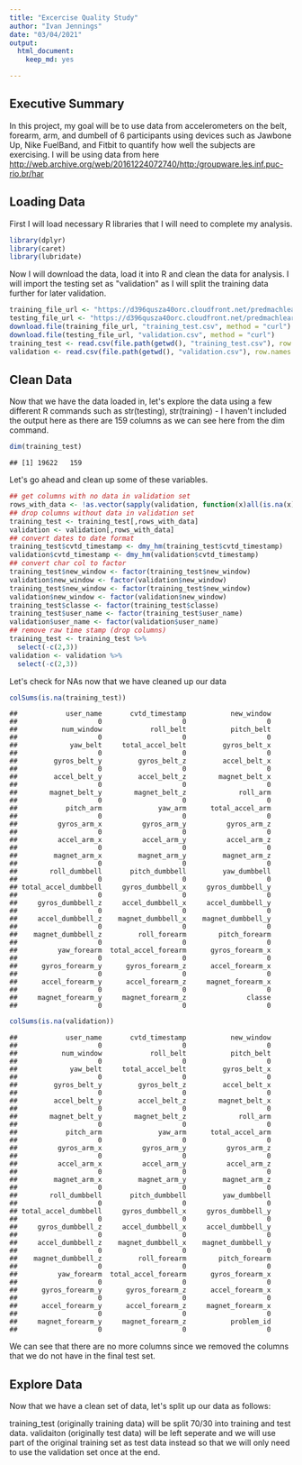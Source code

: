 ```yaml
---
title: "Excercise Quality Study"
author: "Ivan Jennings"
date: "03/04/2021"
output:
  html_document:
    keep_md: yes

---
```




## Executive Summary

In this project, my goal will be to use data from accelerometers on the belt, forearm, arm, and dumbell of 6 participants using devices such as Jawbone Up, Nike FuelBand, and Fitbit to quantify how well the subjects are exercising. I will be using data from here http://web.archive.org/web/20161224072740/http:/groupware.les.inf.puc-rio.br/har

## Loading Data

First I will load necessary R libraries that I will need to complete my analysis.


```r
library(dplyr)
library(caret)
library(lubridate)
```

Now I will download the data, load it into R and clean the data for analysis. I will import the testing set as "validation" as I will split the training data further for later validation.


```r
training_file_url <- "https://d396qusza40orc.cloudfront.net/predmachlearn/pml-training.csv"
testing_file_url <- "https://d396qusza40orc.cloudfront.net/predmachlearn/pml-testing.csv"
download.file(training_file_url, "training_test.csv", method = "curl")
download.file(testing_file_url, "validation.csv", method = "curl")
training_test <- read.csv(file.path(getwd(), "training_test.csv"), row.names = 1, stringsAsFactors = FALSE)
validation <- read.csv(file.path(getwd(), "validation.csv"), row.names = 1, stringsAsFactors = FALSE)
```

## Clean Data

Now that we have the data loaded in, let's explore the data using a few different R commands such as str(testing), str(training) - I haven't included the output here as there are 159 columns as we can see here from the dim command.


```r
dim(training_test)
```

```
## [1] 19622   159
```

Let's go ahead and clean up some of these variables.


```r
## get columns with no data in validation set
rows_with_data <- !as.vector(sapply(validation, function(x)all(is.na(x))))
## drop columns without data in validation set
training_test <- training_test[,rows_with_data]
validation <- validation[,rows_with_data]
## convert dates to date format
training_test$cvtd_timestamp <- dmy_hm(training_test$cvtd_timestamp)
validation$cvtd_timestamp <- dmy_hm(validation$cvtd_timestamp)
## convert char col to factor
training_test$new_window <- factor(training_test$new_window)
validation$new_window <- factor(validation$new_window)
training_test$new_window <- factor(training_test$new_window)
validation$new_window <- factor(validation$new_window)
training_test$classe <- factor(training_test$classe)
training_test$user_name <- factor(training_test$user_name)
validation$user_name <- factor(validation$user_name)
## remove raw time stamp (drop columns)
training_test <- training_test %>%
  select(-c(2,3))
validation <- validation %>%
  select(-c(2,3))
```

Let's check for NAs now that we have cleaned up our data


```r
colSums(is.na(training_test))
```

```
##            user_name       cvtd_timestamp           new_window 
##                    0                    0                    0 
##           num_window            roll_belt           pitch_belt 
##                    0                    0                    0 
##             yaw_belt     total_accel_belt         gyros_belt_x 
##                    0                    0                    0 
##         gyros_belt_y         gyros_belt_z         accel_belt_x 
##                    0                    0                    0 
##         accel_belt_y         accel_belt_z        magnet_belt_x 
##                    0                    0                    0 
##        magnet_belt_y        magnet_belt_z             roll_arm 
##                    0                    0                    0 
##            pitch_arm              yaw_arm      total_accel_arm 
##                    0                    0                    0 
##          gyros_arm_x          gyros_arm_y          gyros_arm_z 
##                    0                    0                    0 
##          accel_arm_x          accel_arm_y          accel_arm_z 
##                    0                    0                    0 
##         magnet_arm_x         magnet_arm_y         magnet_arm_z 
##                    0                    0                    0 
##        roll_dumbbell       pitch_dumbbell         yaw_dumbbell 
##                    0                    0                    0 
## total_accel_dumbbell     gyros_dumbbell_x     gyros_dumbbell_y 
##                    0                    0                    0 
##     gyros_dumbbell_z     accel_dumbbell_x     accel_dumbbell_y 
##                    0                    0                    0 
##     accel_dumbbell_z    magnet_dumbbell_x    magnet_dumbbell_y 
##                    0                    0                    0 
##    magnet_dumbbell_z         roll_forearm        pitch_forearm 
##                    0                    0                    0 
##          yaw_forearm  total_accel_forearm      gyros_forearm_x 
##                    0                    0                    0 
##      gyros_forearm_y      gyros_forearm_z      accel_forearm_x 
##                    0                    0                    0 
##      accel_forearm_y      accel_forearm_z     magnet_forearm_x 
##                    0                    0                    0 
##     magnet_forearm_y     magnet_forearm_z               classe 
##                    0                    0                    0
```

```r
colSums(is.na(validation))
```

```
##            user_name       cvtd_timestamp           new_window 
##                    0                    0                    0 
##           num_window            roll_belt           pitch_belt 
##                    0                    0                    0 
##             yaw_belt     total_accel_belt         gyros_belt_x 
##                    0                    0                    0 
##         gyros_belt_y         gyros_belt_z         accel_belt_x 
##                    0                    0                    0 
##         accel_belt_y         accel_belt_z        magnet_belt_x 
##                    0                    0                    0 
##        magnet_belt_y        magnet_belt_z             roll_arm 
##                    0                    0                    0 
##            pitch_arm              yaw_arm      total_accel_arm 
##                    0                    0                    0 
##          gyros_arm_x          gyros_arm_y          gyros_arm_z 
##                    0                    0                    0 
##          accel_arm_x          accel_arm_y          accel_arm_z 
##                    0                    0                    0 
##         magnet_arm_x         magnet_arm_y         magnet_arm_z 
##                    0                    0                    0 
##        roll_dumbbell       pitch_dumbbell         yaw_dumbbell 
##                    0                    0                    0 
## total_accel_dumbbell     gyros_dumbbell_x     gyros_dumbbell_y 
##                    0                    0                    0 
##     gyros_dumbbell_z     accel_dumbbell_x     accel_dumbbell_y 
##                    0                    0                    0 
##     accel_dumbbell_z    magnet_dumbbell_x    magnet_dumbbell_y 
##                    0                    0                    0 
##    magnet_dumbbell_z         roll_forearm        pitch_forearm 
##                    0                    0                    0 
##          yaw_forearm  total_accel_forearm      gyros_forearm_x 
##                    0                    0                    0 
##      gyros_forearm_y      gyros_forearm_z      accel_forearm_x 
##                    0                    0                    0 
##      accel_forearm_y      accel_forearm_z     magnet_forearm_x 
##                    0                    0                    0 
##     magnet_forearm_y     magnet_forearm_z           problem_id 
##                    0                    0                    0
```

We can see that there are no more columns since we removed the columns that we do not have in the final test set.

## Explore Data

Now that we have a clean set of data, let's split up our data as follows:

training_test (originally training data) will be split 70/30 into training and test data.
validaiton (originally test data) will be left seperate and we will use part of the original training set as test data instead so that we will only need to use the validation set once at the end.
